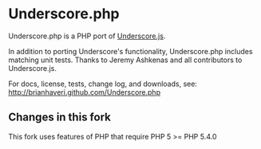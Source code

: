 Underscore.php
==============
Underscore.php is a PHP port of [Underscore.js](http://documentcloud.github.com/underscore/).

In addition to porting Underscore's functionality, Underscore.php includes matching unit tests. Thanks to Jeremy Ashkenas and all contributors to Underscore.js.

For docs, license, tests, change log, and downloads, see:
http://brianhaveri.github.com/Underscore.php

Changes in this fork
--------------------

This fork uses features of PHP that require PHP 5 >= PHP 5.4.0
